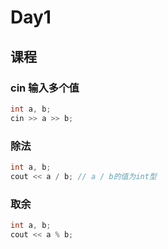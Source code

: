 # Day1

## 课程

### cin 输入多个值

```cpp
int a, b;
cin >> a >> b;
```

### 除法

```cpp
int a, b;
cout << a / b; // a / b的值为int型
```

### 取余

```cpp
int a, b;
cout << a % b;
```
